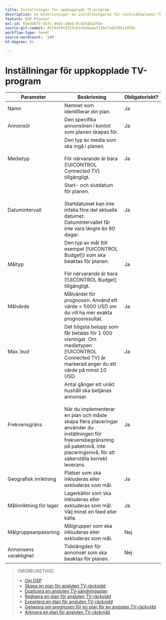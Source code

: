 ```yaml
---
title: Inställningar för uppkopplade TV-program
description: Se beskrivningar av inställningarna för räckviddsplaner för anslutna tv-apparater.
feature: DSP Planner
exl-id: 65edd6f5-557c-44d1-a0ed-8cd26d8a2f6e
source-git-commit: 8574d76fd322cb1cbc6aaaf316e7ad2f961a9f6c
workflow-type: tm+mt
source-wordcount: '289'
ht-degree: 0%

---
```


# Inställningar för uppkopplade TV-program

| Parameter | Beskrivning | Obligatoriskt? |
| --- | --- | --- |
| Namn | Namnet som identifierar din plan. | Ja |
| Annonsör | Den specifika annonsören i kontot som planen skapas för. | Ja |
| Medietyp | Den typ av media som ska ingå i planen.<br><br>För närvarande är bara [!UICONTROL Connected TV] tillgängligt. | Ja |
| Datumintervall | Start- och slutdatum för planen.<br><br>Startdatumet kan inte infalla före det aktuella datumet. Datumintervallet får inte vara längre än 90 dagar. | Ja |
| Måltyp | Den typ av mål (till exempel [!UICONTROL Budget]) som ska beaktas för planen.<br><br>För närvarande är bara [!UICONTROL Budget] tillgängligt. | Ja |
| Målvärde | Målvärdet för prognosen. Använd ett värde > 5000 USD om du vill ha mer exakta prognosresultat. | Ja |
| Max. bud | Det högsta belopp som får betalas för 1 000 visningar. Om medietypen [!UICONTROL Connected TV] är markerad anger du ett värde på minst 10 USD. | Ja |
| Frekvensgräns | Antal gånger ett unikt hushåll ska betjänas annonser.<br><br>När du implementerar en plan och måste skapa flera placeringar använder du inställningen för frekvensbegränsning på paketnivå, inte placeringsnivå, för att säkerställa korrekt leverans. | Ja |
| Geografisk inriktning | Platser som ska inkluderas eller exkluderas som mål. | Ja |
| Målinriktning för lager | Lagerkällor som ska inkluderas eller exkluderas som mål. Välj minst en feed eller källa. | Ja |
| Målgruppsanpassning | Målgrupper som ska inkluderas eller exkluderas som mål. | Nej |
| Annonsens varaktighet | Tidslängden för annonser som ska beaktas för planen. | Nej |

>[!MORELIKETHIS]
>
>* [Om DSP ](planner-about.md)
>* [Skapa en plan för ansluten TV-räckvidd](planner-create.md)
>* [Duplicera en ansluten TV-sändningsplan](planner-duplicate.md)
>* [Redigera en plan för ansluten TV-räckvidd](planner-edit.md)
>* [Exportera en plan för ansluten TV-räckvidd](planner-export.md)
>* [Generera om prognosen för en plan för en ansluten TV-räckvidd](planner-forecast.md)
>* [Arkivera en plan för ansluten TV-räckvidd](planner-archive.md)
